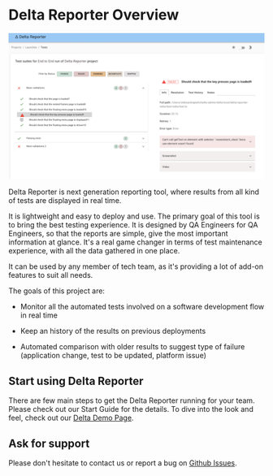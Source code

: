# Delta Reporter Overview


![Screenshot of Delta reporter](delta-reporter.png)


Delta Reporter is next generation reporting tool, where results from all kind of tests are displayed in real time. 

It is lightweight and easy to deploy and use. The primary goal of this tool is to bring the best testing experience. It is designed by QA Engineers for QA Engineers, so that the reports are simple, give the most important information at glance. It's a real game changer in terms of test maintenance experience, with all the data gathered in one place.

It can be used by any member of tech team, as it's providing a lot of add-on features to suit all needs. 


The goals of this project are:

- Monitor all the automated tests involved on a software development flow in real time 

- Keep an history of the results on previous deployments

- Automated comparison with older results to suggest type of failure (application change, test to be updated, platform issue)


## Start using Delta Reporter

There are few main steps to get the Delta Reporter running for your team. Please check out our Start Guide for the details.
To dive into the look and feel, check out our [Delta Demo Page](https://delta-frontend.herokuapp.com/).


## Ask for support

Please don't hesitate to contact us or report a bug on [Github Issues](https://github.com/delta-reporter/delta-reporter/issues).




